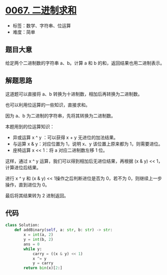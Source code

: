 # [0067. 二进制求和](https://leetcode.cn/problems/add-binary/)

- 标签：数学、字符串、位运算
- 难度：简单

## 题目大意

给定两个二进制数的字符串 a、b。计算 a 和 b 的和，返回结果也用二进制表示。

## 解题思路

这道题可以直接将 a、b 转换为十进制数，相加后再转换为二进制数。

也可以利用位运算的一些知识，直接求和。

因为 a、b 为二进制的字符串，先将其转换为二进制数。

本题用到的位运算知识：

- 异或运算 x ^ y ：可以获得 x + y 无进位的加法结果。
- 与运算 x & y：对应位置为 1，说明 x、y 该位置上原来都为 1，则需要进位。
- 座椅运算 x << 1：将 a 对应二进制数左移 1 位。

这样，通过 x ^ y 运算，我们可以得到相加后无进位结果，再根据 (x & y) << 1，计算进位后结果。

进行 x ^ y 和 (x & y) << 1操作之后判断进位是否为 0，若不为 0，则继续上一步操作，直到进位为 0。

最后将其结果转为 2 进制返回。

## 代码

```Python
class Solution:
    def addBinary(self, a: str, b: str) -> str:
        x = int(a, 2)
        y = int(b, 2)
        ans = 0
        while y:
            carry = ((x & y) << 1)
            x ^= y
            y = carry
        return bin(x)[2:]
```

